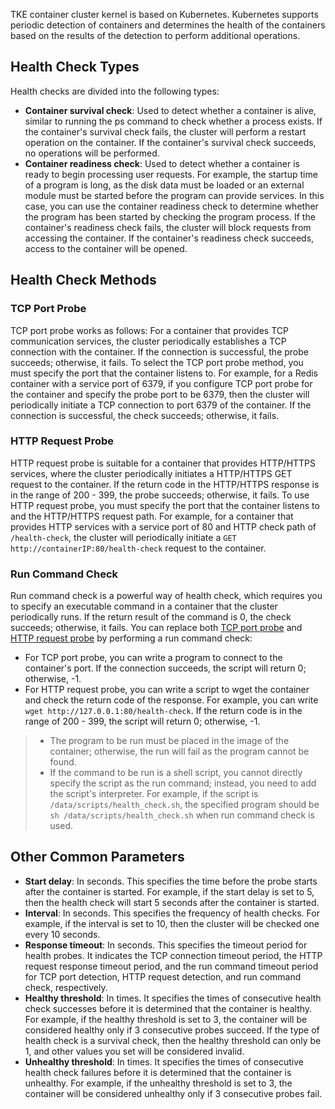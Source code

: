 TKE container cluster kernel is based on Kubernetes. Kubernetes supports periodic detection of containers and determines the health of the containers based on the results of the detection to perform additional operations.

## Health Check Types

Health checks are divided into the following types:
- **Container survival check**: Used to detect whether a container is alive, similar to running the ps command to check whether a process exists. If the container's survival check fails, the cluster will perform a restart operation on the container. If the container's survival check succeeds, no operations will be performed.
- **Container readiness check**: Used to detect whether a container is ready to begin processing user requests. For example, the startup time of a program is long, as the disk data must be loaded or an external module must be started before the program can provide services. In this case, you can use the container readiness check to determine whether the program has been started by checking the program process. If the container's readiness check fails, the cluster will block requests from accessing the container. If the container's readiness check succeeds, access to the container will be opened.

## Health Check Methods

<span id="TCPPortProbe"></span>

### TCP Port Probe

TCP port probe works as follows:
For a container that provides TCP communication services, the cluster periodically establishes a TCP connection with the container. If the connection is successful, the probe succeeds; otherwise, it fails. To select the TCP port probe method, you must specify the port that the container listens to.
For example, for a Redis container with a service port of 6379, if you configure TCP port probe for the container and specify the probe port to be 6379, then the cluster will periodically initiate a TCP connection to port 6379 of the container. If the connection is successful, the check succeeds; otherwise, it fails.

<span id="HTTPRequestProbe"></span>
### HTTP Request Probe

HTTP request probe is suitable for a container that provides HTTP/HTTPS services, where the cluster periodically initiates a HTTP/HTTPS GET request to the container. If the return code in the HTTP/HTTPS response is in the range of 200 - 399, the probe succeeds; otherwise, it fails. To use HTTP request probe, you must specify the port that the container listens to and the HTTP/HTTPS request path.
For example, for a container that provides HTTP services with a service port of 80 and HTTP check path of `/health-check`, the cluster will periodically initiate a `GET http://containerIP:80/health-check` request to the container.

### Run Command Check

Run command check is a powerful way of health check, which requires you to specify an executable command in a container that the cluster periodically runs. If the return result of the command is 0, the check succeeds; otherwise, it fails.
You can replace both [TCP port probe](#TCPPortProbe) and [HTTP request probe](#HTTPRequestProbe) by performing a run command check:

- For TCP port probe, you can write a program to connect to the container's port. If the connection succeeds, the script will return 0; otherwise, -1.
- For HTTP request probe, you can write a script to wget the container and check the return code of the response. For example, you can write `wget http://127.0.0.1:80/health-check`. If the return code is in the range of 200 - 399, the script will return 0; otherwise, -1.


> - The program to be run must be placed in the image of the container; otherwise, the run will fail as the program cannot be found.
> - If the command to be run is a shell script, you cannot directly specify the script as the run command; instead, you need to add the script's interpreter. For example, if the script is `/data/scripts/health_check.sh`, the specified program should be `sh /data/scripts/health_check.sh` when run command check is used.

## Other Common Parameters

- **Start delay**: In seconds. This specifies the time before the probe starts after the container is started. For example, if the start delay is set to 5, then the health check will start 5 seconds after the container is started.
- **Interval**: In seconds. This specifies the frequency of health checks. For example, if the interval is set to 10, then the cluster will be checked one every 10 seconds.
- **Response timeout**: In seconds. This specifies the timeout period for health probes. It indicates the TCP connection timeout period, the HTTP request response timeout period, and the run command timeout period for TCP port detection, HTTP request detection, and run command check, respectively.
- **Healthy threshold**: In times. It specifies the times of consecutive health check successes before it is determined that the container is healthy. For example, if the healthy threshold is set to 3, the container will be considered healthy only if 3 consecutive probes succeed.
 If the type of health check is a survival check, then the healthy threshold can only be 1, and other values you set will be considered invalid.
- **Unhealthy threshold**: In times. It specifies the times of consecutive health check failures before it is determined that the container is unhealthy. For example, if the unhealthy threshold is set to 3, the container will be considered unhealthy only if 3 consecutive probes fail.
